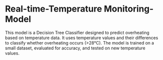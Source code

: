 # Real-time-Temperature Monitoring-Model
This model is a Decision Tree Classifier designed to predict overheating based on temperature data. It uses temperature values and their differences to classify whether overheating occurs (>28°C). The model is trained on a small dataset, evaluated for accuracy, and tested on new temperature values. 
